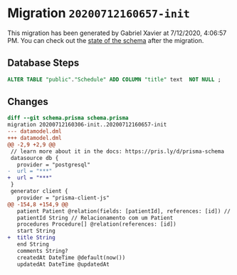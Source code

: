# Migration `20200712160657-init`

This migration has been generated by Gabriel Xavier at 7/12/2020, 4:06:57 PM.
You can check out the [state of the schema](./schema.prisma) after the migration.

## Database Steps

```sql
ALTER TABLE "public"."Schedule" ADD COLUMN "title" text  NOT NULL ;
```

## Changes

```diff
diff --git schema.prisma schema.prisma
migration 20200712160306-init..20200712160657-init
--- datamodel.dml
+++ datamodel.dml
@@ -2,9 +2,9 @@
 // learn more about it in the docs: https://pris.ly/d/prisma-schema
 datasource db {
   provider = "postgresql"
-  url = "***"
+  url = "***"
 }
 generator client {
   provider = "prisma-client-js"
@@ -154,8 +154,9 @@
   patient Patient @relation(fields: [patientId], references: [id]) // Relacionamento com um Patient
   patientId String // Relacionamento com um Patient
   procedures Procedure[] @relation(references: [id])
   start String
+  title String
   end String
   comments String?
   createdAt DateTime @default(now())
   updatedAt DateTime @updatedAt
```



